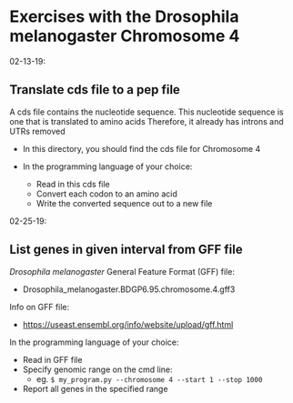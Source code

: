 # Exercises with the Drosophila melanogaster Chromosome 4
02-13-19:

## Translate cds file to a pep file
A cds file contains the nucleotide sequence. This nucleotide sequence is one that is translated to amino acids
Therefore, it already has introns and UTRs removed
- In this directory, you should find the cds file for Chromosome 4

- In the programming language of your choice:
  - Read in this cds file
  - Convert each codon to an amino acid
  - Write the converted sequence out to a new file

02-25-19:

## List genes in given interval from GFF file
<i>Drosophila melanogaster</i> General Feature Format (GFF) file:
- Drosophila_melanogaster.BDGP6.95.chromosome.4.gff3


Info on GFF file:
- https://useast.ensembl.org/info/website/upload/gff.html


In the programming language of your choice:
- Read in GFF file
- Specify genomic range on the cmd line:
  - eg. `$ my_program.py --chromosome 4 --start 1 --stop 1000`
- Report all genes in the specified range


